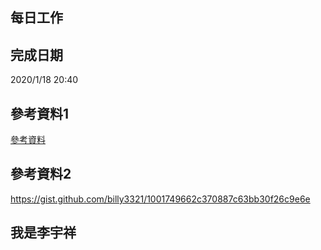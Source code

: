 ## 每日工作
## 完成日期
2020/1/18 20:40
## 參考資料1
[參考資料](https://phodal.github.io/awesome-iot/)
## 參考資料2
https://gist.github.com/billy3321/1001749662c370887c63bb30f26c9e6e
## 我是李宇祥
